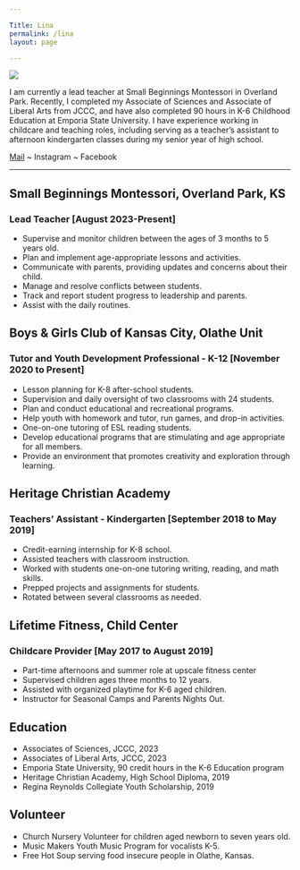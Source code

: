 ```yaml
---

Title: Lina
permalink: /lina
layout: page

---
```


![](assets/images/lina-photo.jpg)

I am currently a lead teacher at Small Beginnings Montessori in Overland Park. Recently, I completed my Associate of Sciences and Associate of Liberal Arts from JCCC, and have also completed 90 hours in K-6 Childhood Education at Emporia State University. I have experience working in childcare and teaching roles, including serving as a teacher’s assistant to afternoon kindergarten classes during my senior year of high school.

<a href="mailto:lina@mccamon.ong">Mail</a> ~ Instagram ~ Facebook

***

## Small Beginnings Montessori, Overland Park, KS
### Lead Teacher [August 2023-Present] 
- Supervise and monitor children between the ages of 3 months to 5 years old.
- Plan and implement age-appropriate lessons and activities. 
- Communicate with parents, providing updates and concerns about their child.
- Manage and resolve conflicts between students.
- Track and report student progress to leadership and parents.
- Assist with the daily routines.

## Boys & Girls Club of Kansas City, Olathe Unit
### Tutor and Youth Development Professional - K-12  [November 2020 to Present]
- Lesson planning for K-8 after-school students.
- Supervision and daily oversight of two classrooms with 24 students.
- Plan and conduct educational and recreational programs.
- Help youth with homework and tutor, run games, and drop-in activities.
- One-on-one tutoring of ESL reading students.
- Develop educational programs that are stimulating and age appropriate for all members.
- Provide an environment that promotes creativity and exploration through learning.

## Heritage Christian Academy
### Teachers’ Assistant - Kindergarten  [September 2018 to May 2019]
- Credit-earning internship for K-8 school.
- Assisted teachers with classroom instruction.
- Worked with students one-on-one tutoring writing, reading, and math skills.
- Prepped projects and assignments for students.
- Rotated between several classrooms as needed.

## Lifetime Fitness, Child Center 
### Childcare Provider [May 2017 to August 2019]

- Part-time afternoons and summer role at upscale fitness center
- Supervised children ages three months to 12 years.
- Assisted with organized playtime for K-6 aged children.
- Instructor for Seasonal Camps and Parents Nights Out.

## Education

- Associates of Sciences, JCCC, 2023
- Associates of Liberal Arts, JCCC, 2023
- Emporia State University, 90 credit hours in the K-6 Education program
- Heritage Christian Academy, High School Diploma, 2019
- Regina Reynolds Collegiate Youth Scholarship, 2019

## Volunteer

- Church Nursery Volunteer for children aged newborn to seven years old.
- Music Makers Youth Music Program for vocalists K-5.
- Free Hot Soup serving food insecure people in Olathe, Kansas.

